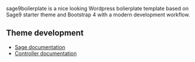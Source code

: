sage9boilerplate is a nice looking Wordpress bolierplate template based on Sage9 starter theme and Bootstrap 4 with a modern development workflow.


## Theme development
* [Sage documentation](https://roots.io/sage/docs/)
* [Controller documentation](https://github.com/soberwp/controller#usage)